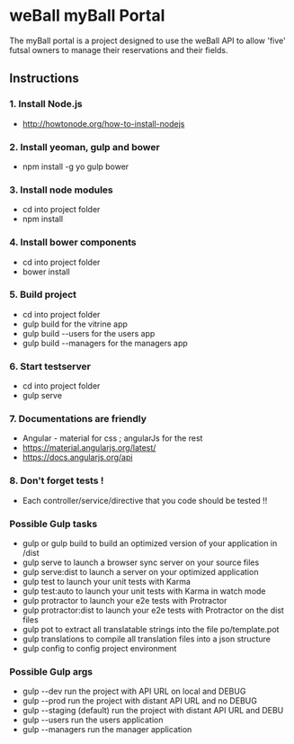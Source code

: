 # weBall myBall Portal

The myBall portal is a project designed to use the weBall API to allow 'five' futsal owners
to manage their reservations and their fields.

## Instructions
### 1. Install Node.js
* http://howtonode.org/how-to-install-nodejs

### 2. Install yeoman, gulp and bower
* npm install -g yo gulp bower

### 3. Install node modules
* cd into project folder
* npm install

### 4. Install bower components
* cd into project folder
* bower install

### 5. Build project
* cd into project folder
* gulp build for the vitrine app
* gulp build --users for the users app
* gulp build --managers for the managers app

### 6. Start testserver
* cd into project folder
* gulp serve

### 7. Documentations are friendly
* Angular - material for css ; angularJs for the rest
* https://material.angularjs.org/latest/
* https://docs.angularjs.org/api

### 8. Don't forget tests !
* Each controller/service/directive that you code should be tested !!

### Possible Gulp tasks

* gulp or gulp build to build an optimized version of your application in /dist
* gulp serve to launch a browser sync server on your source files
* gulp serve:dist to launch a server on your optimized application
* gulp test to launch your unit tests with Karma
* gulp test:auto to launch your unit tests with Karma in watch mode
* gulp protractor to launch your e2e tests with Protractor
* gulp protractor:dist to launch your e2e tests with Protractor on the dist files
* gulp pot to extract all translatable strings into the file po/template.pot
* gulp translations to compile all translation files into a json structure
* gulp config to config project environment

### Possible Gulp args

* gulp --dev run the project with API URL on local and DEBUG
* gulp --prod run the project with distant API URL and no DEBUG
* gulp --staging (default) run the project with distant API URL and DEBU
* gulp --users run the users application
* gulp --managers run the manager application